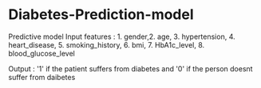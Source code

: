 # Diabetes-Prediction-model
Predictive model
Input features :  1. gender,2. age, 3. hypertension, 4. heart_disease, 5. smoking_history, 6. bmi, 7. HbA1c_level, 8. blood_glucose_level 

Output : '1' if the patient suffers from diabetes and '0' if the person doesnt suffer from daibetes
